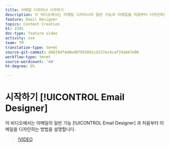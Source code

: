 ```yaml
---
title: 이메일 디자이너 시작하기
description: 이 비디오에서는 이메일 디자이너의 일반 기능과 이메일을 처음부터 디자인하는 방법을 설명합니다.
feature: Email Designer
topics: Content Creation
kt: 2391
doc-type: feature video
activity: use
team: TM
translation-type: tm+mt
source-git-commit: d4819df4d0ed07955881cd157ec4caf7da847e96
workflow-type: tm+mt
source-wordcount: '44'
ht-degree: 0%

---
```



# 시작하기 [!UICONTROL Email Designer]

이 비디오에서는 이메일의 일반 기능 [!UICONTROL Email Designer] 과 처음부터 이메일을 디자인하는 방법을 설명합니다.

>[!VIDEO](https://video.tv.adobe.com/v/25912?quality=12)
